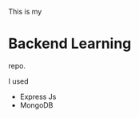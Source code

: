 This is my <h1> Backend Learning </h1> repo.

I used
<ul>
  <li>Express Js</li>
  <li>MongoDB</li>
</ul>
